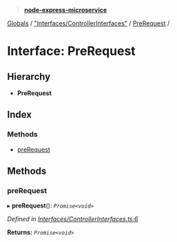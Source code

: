 > **[node-express-microservice](../README.md)**

[Globals](../globals.md) / ["Interfaces/ControllerInterfaces"](../modules/_interfaces_controllerinterfaces_.md) / [PreRequest](_interfaces_controllerinterfaces_.prerequest.md) /

# Interface: PreRequest

## Hierarchy

* **PreRequest**

## Index

### Methods

* [preRequest](_interfaces_controllerinterfaces_.prerequest.md#prerequest)

## Methods

###  preRequest

▸ **preRequest**(): *`Promise<void>`*

*Defined in [Interfaces/ControllerInterfaces.ts:6](https://github.com/lukebellamy053/express-microservice/blob/3c4f8e9/src/Interfaces/ControllerInterfaces.ts#L6)*

**Returns:** *`Promise<void>`*